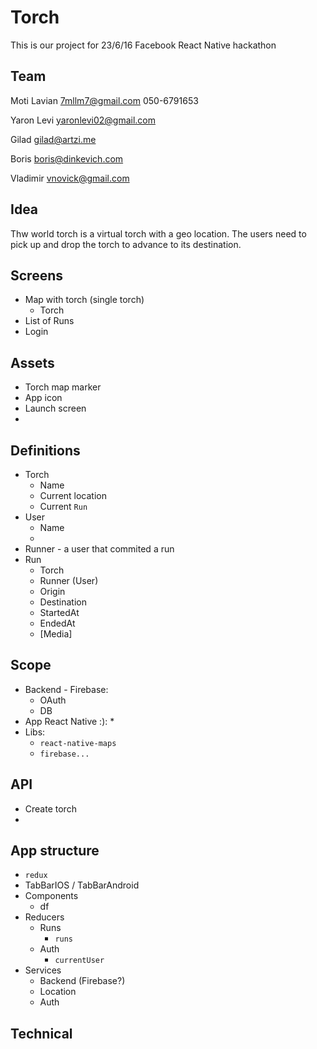 # Torch
This is our project for 23/6/16 Facebook React Native hackathon

## Team

Moti Lavian
7mllm7@gmail.com
050-6791653

Yaron Levi
yaronlevi02@gmail.com

Gilad
gilad@artzi.me

Boris
boris@dinkevich.com

Vladimir
vnovick@gmail.com

## Idea
Thw world torch is a virtual torch with a geo location.
The users need to pick up and drop the torch to advance to its destination.

## Screens
* Map with torch (single torch)
  * Torch
* List of Runs
* Login

## Assets
* Torch map marker
* App icon
* Launch screen
*

## Definitions
* Torch
  * Name
  * Current location
  * Current `Run`
* User
  * Name
  *
* Runner - a user that commited a run
* Run
  * Torch
  * Runner (User)
  * Origin
  * Destination
  * StartedAt
  * EndedAt
  * [Media]

## Scope
* Backend - Firebase:
  * OAuth
  * DB
* App React Native :):
  *
* Libs:
  * `react-native-maps`
  * `firebase...`

## API
* Create torch
*

## App structure
* `redux`
* TabBarIOS / TabBarAndroid
* Components
  * df
* Reducers
  * Runs
    * `runs`
  * Auth
    * `currentUser`
* Services
  * Backend (Firebase?)
  * Location
  * Auth

## Technical

